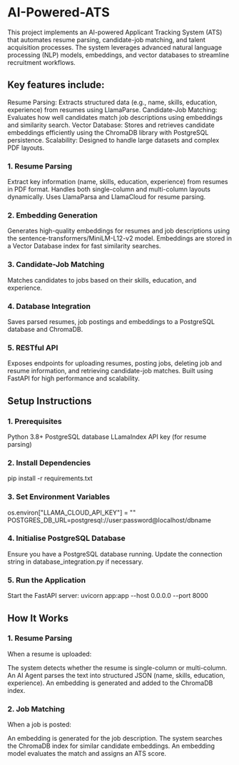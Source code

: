 # AI-Powered-ATS
This project implements an AI-powered Applicant Tracking System (ATS) that automates resume parsing, candidate-job matching, and talent acquisition processes. The system leverages advanced natural language processing (NLP) models, embeddings, and vector databases to streamline recruitment workflows.

## Key features include:

Resume Parsing: Extracts structured data (e.g., name, skills, education, experience) from resumes using LlamaParse.
Candidate-Job Matching: Evaluates how well candidates match job descriptions using embeddings and similarity search.
Vector Database: Stores and retrieves candidate embeddings efficiently using the ChromaDB library with PostgreSQL persistence.
Scalability: Designed to handle large datasets and complex PDF layouts.

### 1. Resume Parsing
Extract key information (name, skills, education, experience) from resumes in PDF format.
Handles both single-column and multi-column layouts dynamically.
Uses LlamaParsa and LlamaCloud for resume parsing.
### 2. Embedding Generation
Generates high-quality embeddings for resumes and job descriptions using the sentence-transformers/MiniLM-L12-v2 model.
Embeddings are stored in a Vector Database index for fast similarity searches.
### 3. Candidate-Job Matching
Matches candidates to jobs based on their skills, education, and experience.
### 4. Database Integration
Saves parsed resumes, job postings and embeddings to a PostgreSQL database and ChromaDB.
### 5. RESTful API
Exposes endpoints for uploading resumes, posting jobs, deleting job and resume information, and retrieving candidate-job matches.
Built using FastAPI for high performance and scalability.


## Setup Instructions
### 1. Prerequisites
Python 3.8+
PostgreSQL database
LLamaIndex API key (for resume parsing)

### 2. Install Dependencies
pip install -r requirements.txt

### 3. Set Environment Variables
os.environ["LLAMA_CLOUD_API_KEY"] = ""
POSTGRES_DB_URL=postgresql://user:password@localhost/dbname

### 4. Initialise PostgreSQL Database
Ensure you have a PostgreSQL database running. Update the connection string in database_integration.py if necessary.

### 5. Run the Application
Start the FastAPI server:
uvicorn app:app --host 0.0.0.0 --port 8000

## How It Works
### 1. Resume Parsing
When a resume is uploaded:

The system detects whether the resume is single-column or multi-column.
An AI Agent parses the text into structured JSON (name, skills, education, experience).
An embedding is generated and added to the ChromaDB index.
### 2. Job Matching
When a job is posted:

An embedding is generated for the job description.
The system searches the ChromaDB index for similar candidate embeddings.
An embedding model evaluates the match and assigns an ATS score.






